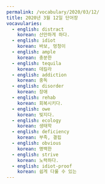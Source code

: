 ```yaml
---
permalink: /vocabulary/2020/03/12/
title: 2020년 3월 12일 단어장
vocavularies:
  - english: distract
    korean: 산만하게 하다.
  - english: idiot
    korean: 바보, 멍청이
  - english: ample
    korean: 충분한
  - english: tequila
    korean: 데킬라
  - english: addiction
    korean: 중독
  - english: disorder
    korean: 장애
  - english: rehab
    korean: 회복시키다.
  - english: owe
    korean: 빚지다.
  - english: ecology
    korean: 생태학
  - english: deficiency
    korean: 부족, 결핍
  - english: obvious
    korean: 명백한
  - english: strive
    korean: 노력하다.
  - english: idiot-proof
    korean: 쉽게 다룰 수 있는
---
```

